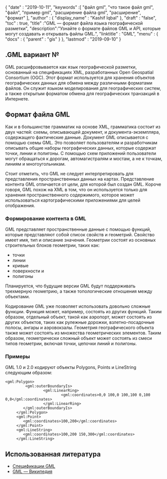 {
  "date" : "2019-10-11",
  "keywords" :[ "файл gml", "что такое файл gml", "файл", "пример gml", "расширение файла gml", "расширение", "формат" ],
  "author" : {
    "display_name" : "Kashif Iqbal"
},
  "draft" : "false",
  "toc" : true,
  "title" :"GML — формат файла языка географической разметки",
  "description":"Узнайте о формате файлов GML и API, которые могут создавать и открывать файлы GML.",
  "linktitle" : "GML",
  "menu" : {
    "docs" : {
      "parent" : "gis"
}
},
  "lastmod" : "2019-09-10"
}

## .GML вариант №

GML расшифровывается как язык географической разметки, основанный на спецификациях XML, разработанных Open Geospatial Consortium (OGC). Этот формат используется для хранения объектов географических данных для обмена между различными форматами файлов. Он служит языком моделирования для географических систем, а также открытым форматом обмена для географических транзакций в Интернете.

## Формат файла GML ##

Как и в большинстве грамматик на основе XML, грамматика состоит из двух частей: схемы, описывающей документ, и документа-экземпляра, содержащего фактические данные. Документ GML описывается с помощью схемы GML. Это позволяет пользователям и разработчикам описывать общие наборы географических данных, которые содержат точки, линии и полигоны. С помощью схем приложений пользователи могут обращаться к дорогам, автомагистралям и мостам, а не к точкам, линиям и многоугольникам.

Стоит отметить, что GML не следует интерпретировать для представления пространственных данных на картах. Представление контента GML отличается от цели, для которой был создан GML. Короче говоря, GML похож на XML в том, что он используется только для хранения пространственного содержимого, которое может использоваться картографическими приложениями для целей отображения.

### Формирование контента в GML ###

GML представляет пространственные данные с помощью функций, которые представляют собой список свойств и геометрий. Свойство имеет имя, тип и описание значения. Геометрии состоят из основных строительных блоков геометрии, таких как:

* точки
* линии
* кривые
* поверхности и
* полигоны

Планируется, что будущие версии GML будут поддерживать трехмерную геометрию, а также топологические отношения между объектами.

Кодирование GML уже позволяет использовать довольно сложные функции. Функция может, например, состоять из других функций. Таким образом, отдельный объект, такой как аэропорт, может состоять из других объектов, таких как рулежные дорожки, взлетно-посадочные полосы, ангары и аэровокзалы. Геометрия географического объекта также может состоять из множества геометрических элементов. Таким образом, геометрически сложный объект может состоять из смеси типов геометрии, включая точки, цепочки линий и полигоны.

### Примеры ###

GML 1.0 и 2.0 кодируют объекты Polygons, Points и LineString следующим образом:

```
<gml:Polygon>
         <gml:outerBoundaryIs>
                 <gml:LinearRing>
                         <gml:coordinates>0,0 100,0 100,100 0,100 0,0</gml:coordinates>
                 </gml:LinearRing>
        </gml:outerBoundaryIs>
     </gml:Polygon>
     <gml:Point>
        <gml:coordinates>100,200</gml:coordinates>
     </gml:Point>
     <gml:LineString>
        <gml:coordinates>100,200 150,300</gml:coordinates>
     </gml:LineString>
```

## Использованная литература ##

* [Спецификации GML](https://www.ogc.org/standard/gml/)
* [GML — Википедия](https://en.wikipedia.org/wiki/Geography_Markup_Language)

